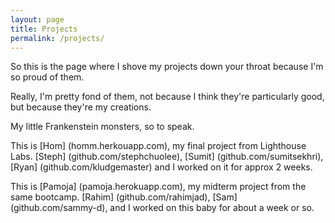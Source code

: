 ```yaml
---
layout: page
title: Projects
permalink: /projects/
---
```


So this is the page where I shove my projects down your throat because I'm so proud of them.

Really, I'm pretty fond of them, not because I think they're particularly good, but because they're my creations.

My little Frankenstein monsters, so to speak.

This is [Hom] (homm.herkouapp.com), my final project from Lighthouse Labs.
[Steph] (github.com/stephchuolee), [Sumit] (github.com/sumitsekhri), [Ryan] (github.com/kludgemaster) and I worked on it for approx 2 weeks. 

This is [Pamoja] (pamoja.herokuapp.com), my midterm project from the same bootcamp.
[Rahim] (github.com/rahimjad), [Sam] (github.com/sammy-d), and I worked on this baby for about a week or so.
